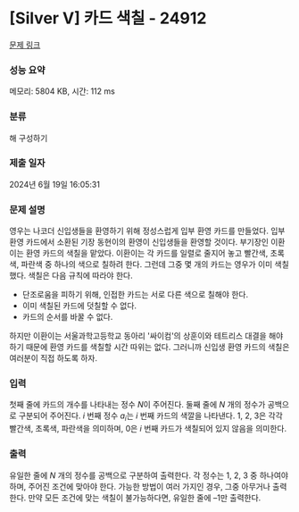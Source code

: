 # [Silver V] 카드 색칠 - 24912 

[문제 링크](https://www.acmicpc.net/problem/24912) 

### 성능 요약

메모리: 5804 KB, 시간: 112 ms

### 분류

해 구성하기

### 제출 일자

2024년 6월 19일 16:05:31

### 문제 설명

<p>영우는 나코더 신입생들을 환영하기 위해 정성스럽게 입부 환영 카드를 만들었다. 입부 환영 카드에서 소환된 기장 동현이의 환영이 신입생들을 환영할 것이다. 부기장인 이환이는 환영 카드의 색칠을 맡았다. 이환이는 각 카드를 일렬로 줄지어 놓고 빨간색, 초록색, 파란색 중 하나의 색으로 칠하려 한다. 그런데 그중 몇 개의 카드는 영우가 이미 색칠했다. 색칠은 다음 규칙에 따라야 한다.</p>

<ul>
	<li>단조로움을 피하기 위해, 인접한 카드는 서로 다른 색으로 칠해야 한다.</li>
	<li>이미 색칠된 카드에 덧칠할 수 없다.</li>
	<li>카드의 순서를 바꿀 수 없다.</li>
</ul>

<p>하지만 이환이는 서울과학고등학교 동아리 '싸이컴'의 상훈이와 테트리스 대결을 해야 하기 때문에 환영 카드를 색칠할 시간 따위는 없다. 그러니까 신입생 환영 카드의 색칠은 여러분이 직접 하도록 하자.</p>

### 입력 

 <p>첫째 줄에 카드의 개수를 나타내는 정수 <em>N</em>이 주어진다. 둘째 줄에 <em>N</em> 개의 정수가 공백으로 구분되어 주어진다. <em>i</em> 번째 정수 <em>a<sub>i</sub></em>는 <em>i</em> 번째 카드의 색깔을 나타낸다. 1, 2, 3은 각각 빨간색, 초록색, 파란색을 의미하며, 0은 <em>i</em> 번째 카드가 색칠되어 있지 않음을 의미한다.</p>

### 출력 

 <p>유일한 줄에 <em>N</em> 개의 정수를 공백으로 구분하여 출력한다. 각 정수는 1, 2, 3 중 하나여야 하며, 주어진 조건에 맞아야 한다. 가능한 방법이 여러 가지인 경우, 그중 아무거나 출력한다. 만약 모든 조건에 맞는 색칠이 불가능하다면, 유일한 줄에 –1만 출력한다.</p>

